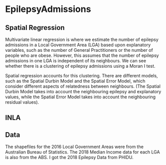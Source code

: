 # EpilepsyAdmissions

## Spatial Regression
Multivariate linear regression is where we estimate the number of epilepsy admissions in a Local Government Area (LGA) based upon explanatory variables, such as the number of General Practitioners or the number of people who are obese. However, this assumes that the number of epilepsy admissions in one LGA is independent of its neighbours. We can see whether there is a clustering of epilepsy admissions using a Moran I test. 

Spatial regression accounts for this clustering. There are different models, such as the Spatial Durbin Model and the Spatial Error Model, which consider different aspects of relatedness between neighbours. (The Spatial Durbin Model takes into account the neighbouring epilepsy and explanatory values, while the Spatial Error Model takes into account the neighbouring residual values). 
## INLA


## Data
The shapefiles for the 2016 Local Government Areas were from the Australian Bureau of Statistics. The 2018 Median Income data for each LGA is also from the ABS. I got the 2018 Epilepsy Data from PHIDU. 
